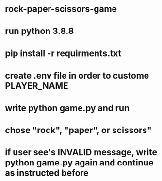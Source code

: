 # rock-paper-scissors-game
# run python 3.8.8
# pip install -r requirments.txt
# create .env file in order to custome PLAYER_NAME
# write python game.py and run
# chose "rock", "paper", or scissors"
# if user see's INVALID message, write python game.py again and continue as instructed before
